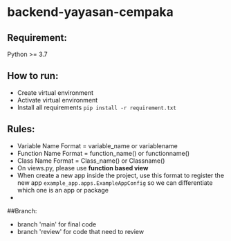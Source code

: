 # backend-yayasan-cempaka

## Requirement:
Python >= 3.7

## How to run:

* Create virtual environment
* Activate virtual environment
* Install all requirements ``pip install -r requirement.txt``

## Rules:

* Variable Name Format = variable_name or variablename 
* Function Name Format = function_name() or functionname()
* Class Name Format = Class_name() or Classname()
* On views.py, please use **function based view**
* When create a new app inside the project, use this format to register the new app ``example_app.apps.ExampleAppConfig`` so we can differentiate which one is an app or package
* 

##Branch:

* branch 'main' for final code
* branch 'review' for code that need to review
